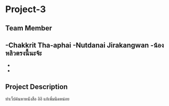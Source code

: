 # Project-3
## Team Member
-Chakkrit Tha-aphai
-Nutdanai Jirakangwan
-น้องหลิวตรงนี้นะจ้ะ
-
-
-

## Project Description
ทำเว็ปค้นหาหนังสือ
อิอิ
แก้เพิ่มนิดหน่อย